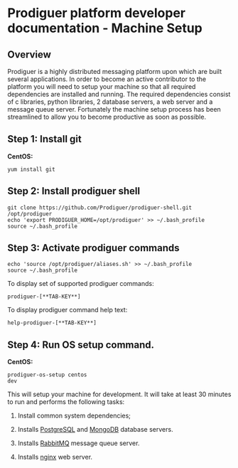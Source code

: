 # Prodiguer platform developer documentation - Machine Setup

## Overview

Prodiguer is a highly distributed messaging platform upon which are built several applications.  In order to become an active contributor to the platform you will need to setup your machine so that all required dependencies are installed and running.  The required dependencies consist of c libraries, python libraries, 2 database servers, a web server and a message queue server.  Fortunately the machine setup process has been streamlined to allow you to become productive as soon as possible.

## Step 1: Install git

**CentOS:**  <pre><code>yum install git</pre></code>  

## Step 2: Install prodiguer shell

<pre><code>git clone https://github.com/Prodiguer/prodiguer-shell.git /opt/prodiguer  
echo 'export PRODIGUER_HOME=/opt/prodiguer' >> ~/.bash_profile  
source ~/.bash_profile  
</pre></code>

## Step 3: Activate prodiguer commands  

<pre><code>echo 'source /opt/prodiguer/aliases.sh' >> ~/.bash_profile  
source ~/.bash_profile  
</pre></code>

To display set of supported prodiguer commands:  

<pre><code>prodiguer-[**TAB-KEY**]</pre></code>

To display prodiguer command help text:  

<pre><code>help-prodiguer-[**TAB-KEY**]</pre></code>

## Step 4: Run OS setup command.

**CentOS:**  <pre><code>prodiguer-os-setup centos dev</pre></code>  

This will setup your machine for development.  It will take at least 30 minutes to run and performs the following tasks:

1.	Install common system dependencies;

2.	Installs [PostgreSQL](http://www.postgresql.org) and [MongoDB](https://www.mongodb.org) database servers.  

3.	Installs [RabbitMQ](https://www.rabbitmq.com) message queue server.  

4.	Installs [nginx](http://wiki.nginx.org/Main) web server.




